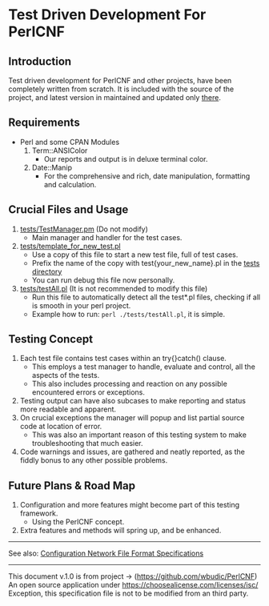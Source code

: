 # Test Driven Development For PerlCNF


## Introduction

Test driven development for PerlCNF and other projects, have been completely written from scratch.
It is included with the source of the project, and latest version in maintained and updated only [there](https://github.com/wbudic/PerlCNF).

## Requirements

* Perl and some CPAN Modules
    1. Term::ANSIColor
        * Our reports and output is in deluxe terminal color.
    2. Date::Manip
        * For the comprehensive and rich, date manipulation, formatting and calculation.

## Crucial Files and Usage

1. [tests/TestManager.pm](./tests/TestManager.pm) (Do not modify)
    * Main manager and handler for the test cases.
2. [tests/template_for_new_test.pl](./tests/template_for_new_test.pl)
    * Use a copy of this file to start a new test file, full of test cases.
    * Prefix the name of the copy with test{your_new_name}.pl in the [tests directory](tests)
    * You can run debug this file now personally.
3. [tests/testAll.pl](tests/testAll.pl) (It is not recommended to modify this file)
    * Run this file to automatically detect all the test*.pl files, checking if all is smooth in your perl project.
    * Example how to run: ```perl ./tests/testAll.pl```, it is simple.

## Testing Concept

1. Each test file contains test cases within an try{}catch() clause.
   * This employs a test manager to handle, evaluate and control, all the aspects of the tests.
   * This also includes processing and reaction on any possible encountered errors or exceptions.
2. Testing output can have also subcases to make reporting and status more readable and apparent.
3. On crucial exceptions the manager will popup and list partial source code at location of error.
   * This was also an important reason of this testing system to make troubleshooting that much easier.
4. Code warnings and issues, are gathered and neatly reported, as the fiddly bonus to any other possible problems.

## Future Plans & Road Map

1. Configuration and more features might become part of this testing framework.
   * Using the PerlCNF concept.
2. Extra features and methods will spring up, and be enhanced.

---
See also:  [Configuration Network File Format Specifications](CNF_Specs.md)

---
   This document v.1.0 is from project ->  (https://github.com/wbudic/PerlCNF)
   An open source application under <https://choosealicense.com/licenses/isc/>
   Exception, this specification file is not to be modified from an third party.
